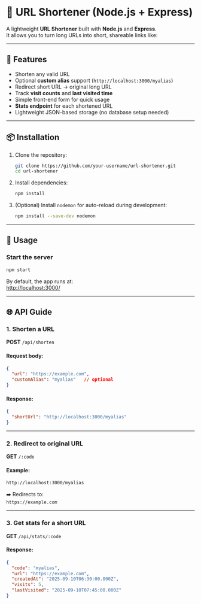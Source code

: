 # 🔗 URL Shortener (Node.js + Express)

A lightweight **URL Shortener** built with **Node.js** and **Express**.  
It allows you to turn long URLs into short, shareable links like:

---

## 🚀 Features

- Shorten any valid URL
- Optional **custom alias** support (`http://localhost:3000/myalias`)
- Redirect short URL → original long URL
- Track **visit counts** and **last visited time**
- Simple front-end form for quick usage
- **Stats endpoint** for each shortened URL
- Lightweight JSON-based storage (no database setup needed)

---

## 📦 Installation

1. Clone the repository:
   ```bash
   git clone https://github.com/your-username/url-shortener.git
   cd url-shortener
   ```

2. Install dependencies:
   ```bash
   npm install
   ```

3. (Optional) Install `nodemon` for auto-reload during development:
   ```bash
   npm install --save-dev nodemon
   ```

---

## 🚀 Usage

### Start the server
```bash
npm start
```

By default, the app runs at:  
[http://localhost:3000/](http://localhost:3000/)

---

## 🌐 API Guide

### 1. Shorten a URL

**POST** `/api/shorten`

#### Request body:
```json
{
  "url": "https://example.com",
  "customAlias": "myalias"   // optional
}
```

#### Response:
```json
{
  "shortUrl": "http://localhost:3000/myalias"
}
```

---

### 2. Redirect to original URL

**GET** `/:code`

#### Example:
`http://localhost:3000/myalias`

➡️ Redirects to:  
`https://example.com`

---

### 3. Get stats for a short URL

**GET** `/api/stats/:code`

#### Response:
```json
{
  "code": "myalias",
  "url": "https://example.com",
  "createdAt": "2025-09-10T06:30:00.000Z",
  "visits": 5,
  "lastVisited": "2025-09-10T07:45:00.000Z"
}
```